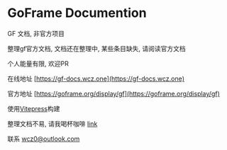 # GoFrame Documention

GF 文档, 非官方项目

整理gf官方文档, 文档还在整理中, 某些条目缺失, 请阅读官方文档

个人能量有限, 欢迎PR


在线地址 [https://gf-docs.wcz.one](https://gf-docs.wcz.one)

官方地址 [https://goframe.org/display/gf](https://goframe.org/display/gf)

使用[Vitepress](https://vitepress.vuejs.org/ "Viteoress")构建

整理文档不易, 请我喝杯咖啡 [link](https://afdian.net/a/wcz0_)

联系 [wcz0@outlook.com](mailto:wcz0@outlook.com "联系我")
